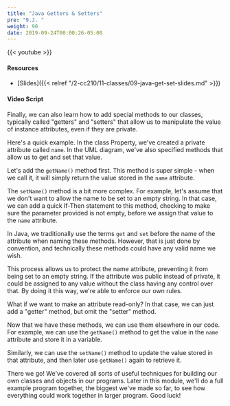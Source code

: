 ```yaml
---
title: "Java Getters & Setters"
pre: "9.J. "
weight: 90
date: 2019-09-24T00:00:26-05:00
---
```


{{< youtube  >}}

#### Resources

* [Slides]({{< relref "/2-cc210/11-classes/09-java-get-set-slides.md" >}})

#### Video Script

Finally, we can also learn how to add special methods to our classes, typically called "getters" and "setters" that allow us to manipulate the value of instance attributes, even if they are private.

Here's a quick example. In the class Property, we've created a private attribute called `name`. In the UML diagram, we've also specified methods that allow us to get and set that value.

Let's add the `getName()` method first. This method is super simple - when we call it, it will simply return the value stored in the `name` attribute.

The `setName()` method is a bit more complex. For example, let's assume that we don't want to allow the name to be set to an empty string. In that case, we can add a quick If-Then statement to this method, checking to make sure the parameter provided is not empty, before we assign that value to the `name` attribute.

In Java, we traditionally use the terms `get` and `set` before the name of the attribute when naming these methods. However, that is just done by convention, and technically these methods could have any valid name we wish.

This process allows us to protect the name attribute, preventing it from being set to an empty string. If the attribute was public instead of private, it could be assigned to any value without the class having any control over that. By doing it this way, we're able to enforce our own rules.

What if we want to make an attribute read-only? In that case, we can just add a "getter" method, but omit the "setter" method.

Now that we have these methods, we can use them elsewhere in our code. For example, we can use the `getName()` method to get the value in the `name` attribute and store it in a variable.

Similarly, we can use the `setName()` method to update the value stored in that attribute, and then later use `getName()` again to retrieve it.

There we go! We've covered all sorts of useful techniques for building our own classes and objects in our programs. Later in this module, we'll do a full example program together, the biggest we've made so far, to see how everything could work together in larger program. Good luck!
